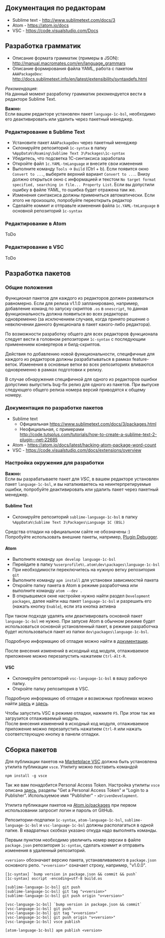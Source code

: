 ## Документация по редакторам

* Sublime text - http://www.sublimetext.com/docs/3
* Atom - https://atom.io/docs
* VSC - https://code.visualstudio.com/Docs

## Разработка грамматик

* Описание формата грамматик (примеры в JSON): http://manual.macromates.com/en/language_grammars
* Описание формирования файла YAML, работа с пакетом `AAAPackageDev`: http://docs.sublimetext.info/en/latest/extensibility/syntaxdefs.html

*Рекомендация*:  
На данный момент разработку грамматик рекомендуется вести в редакторе
Sublime Text.

**Важно:**  
Если вашем редакторе установлен пакет `language-1c-bsl`, необходимо его
деактивировать или удалить через пакетный менеджер.  

### Редактирование в Sublime Text
* Установите пакет `AAAPackageDev` через пакетный менеджер
* Склонируйте репозиторий `1c-syntax` в папку
  `%AppData%\Roaming\Sublime Text 3\Packages\1c-syntax`
* Убедитесь, что подсветка 1С-синтаксиса заработала
* Откройте файл `1c.YAML-tmLanguage` и внесите свои изменения
* Выполните команду `Tools` -> `Build` (Ctrl + b). Если появится окно
  `Convert to ...`, выберите верхний вариант `Convert to ...`.
  Внизу должно открыться окно с информацией и текстом
  `No target format specified, searching in file... Property List`.
  Если вы допустили ошибку в файле YAML, то ошибка будет отражена там же.
* Изменения синтаксиса должны примениться автоматически. Если этого не
  произошло, попробуйте переоткрыть редактор
* Сделайте коммит и отправьте изменения файла `1c.YAML-tmLanguage` в основной
  репозиторий `1c-syntax`

### Редактирование в Atom

ToDo

### Редактирование в VSC

ToDo

## Разработка пакетов

### Общие положения

Функционал пакетов для каждого из редакторов должен развиваться равномерно.
Если для релиза v1.1.0 запланировано, например, добавление команд по запуску
скриптов `.os` в `onescript`, то данная функциональность должна появиться во
всех редакторах одновременно (за исключением случаев, когда принято решение о
невключении данного функционала в пакет какого-либо редактора).

По возможности разработку общего для всех редакторов функционала следует вести
в головном репозитории `1c-syntax` с последующим применением конвертеров и
билд-скриптов.

Действия по добавлению новой функциональности, специфичные для каждого из
редакторов должны разрабатываться в рамках feature-веток.
Изменения в основные ветки во всех репозиториях вливаются одновременно в рамках
подготовки к релизу.

В случае обнаружения специфичной для одного из редакторов ошибки допустимо
выпустить bug-fix релиз для одного из пакетов. При выпуске следующего общего
релиза номера версий приводятся к общему номеру.

### Документация по разработке пакетов

* Sublime text
  * Официальная https://www.sublimetext.com/docs/3/packages.html
  * Неофициальная, с примерами
    http://code.tutsplus.com/tutorials/how-to-create-a-sublime-text-2-plugin--net-22685
* Atom - https://atom.io/docs/latest/hacking-atom-package-word-count
* VSC - https://code.visualstudio.com/docs/extensions/overview

### Настройка окружения для разработки

**Важно:**  
Если вы разрабатываете пакет для *VSC*, в вашем редакторе установлен
пакет `language-1c-bsl`, и вы наталкиваетесь на неинтерпретируемые ошибки,
попробуйте деактивировать или удалить пакет через пакетный менеджер.

#### Sublime Text
* Склонируйте репозиторий `sublime-language-1c-bsl` в папку
  `%AppData%\Sublime Text 3\Packages\Language 1C (BSL)`

Средства отладки на официальном сайте не обозначены :)  
Попробуйте использовать внешние пакеты, например, [Plugin Debugger](https://packagecontrol.io/packages/Plugin%20Debugger).

#### Atom

* Выполните команду `apm develop language-1c-bsl`
* Перейдите в папку
`%userprofile%\.atom\dev\packages\language-1c-bsl`
* При необходимости переключитесь на нужную ветку репозитория `git`
* Выполните команду `apm install` для установки зависимостей пакета
* Откройте папку пакета в Atom в режиме разработчика или выполните команду
`atom --dev .`
* В открывшемся окне настройке нужно найти раздел `Development packages`, далее найти наш пакет `language-1c-bsl` и разрешить его (нажать кнопку `Enable`), если эта кнопка активна

При таком подходе удалять или деактивировать основной пакет `language-1c-bsl` не
нужно. При запуске Atom в обычном режиме будет использоваться основной
установленный пакет, в режиме разработчка будет использоваться пакет из папки
`dev\packages\language-1c-bsl`.

Подробную информацию об отладке можно найти в
[документации](https://atom.io/docs/latest/hacking-atom-debugging).

После внесения изменений в исходный код модуля, отлаживаемое приложение можно
перезапустить нажатием `Ctrl-Alt-R`.

#### VSC

* Склонируйте репозиторий `vsc-language-1c-bsl` в вашу рабочую папку.  
* Откройте папку репозитория в VSC.

Подробную информацию об отладке и возможных проблемах можно найти
[здесь](https://atom.io/docs/latest/hacking-atom-package-word-count#basic-debugging)
и [здесь](https://code.visualstudio.com/docs/extensions/debugging-extensions).

Чтобы запустить VSC в режиме отладки, нажмите `F5`. При этом так же загрузится
отлаживаемый модуль.  
После внесения изменений в исходный код модуля, отлаживаемое приложение можно
перезапустить нажатием `Ctrl-R` или нажать соответствующую кнопку в панели
отладки.

## Сборка пакетов

Для публикации пакетов на [Marketplace VSC](https://marketplace.visualstudio.com/#VSCode) должна
быть установлена утилита публикации `vsce`. Утилиту можно поставить командой
```
npm install -g vsce
```
Так же вам понадобится Personal Access Token. Настройка утилиты `vsce` описана
[здесь](https://code.visualstudio.com/docs/tools/vscecli), разделы
"Get a Personal Access Token" и "Login to a Publisher". Используемое имя
"Publisher" - `xDrivenDevelopment`.

Утилита публикации пакетов на [Atom.io/packages](https://atom.io/packages) при
первом использовании запросит логин и пароль от GitHub.

Репозитории-подпапки `1с-syntax`, `atom-language-1c-bsl`, `sublime-language-1c-bsl` и `vsc-language-1c-bsl` должны располагаться в одной папке.
В квадратных скобках указано откуда надо выполнять команды.

Первым пунктом необходимо увеличить номер версии в файле `package.json` репозитория `1с-syntax`, сделать коммит и отправить изменения в удаленный репозиторий.

`<version>` обозначает версию пакета, устанавливаемого в `package.json` основного репо. `"v<version>"` означает строку, например, "v1.0.0".

```
[1с-syntax] `bump version in package.json && commit && push`
[1с-syntax] oscript -encoding=utf-8 build.os

[sublime-language-1c-bsl] git push
[sublime-language-1c-bsl] git tag "v<version>"
[sublime-language-1c-bsl] git push origin "v<version>"

[vsc-language-1c-bsl] `bump version in package.json && commit`
[vsc-language-1c-bsl] git push
[vsc-language-1c-bsl] git tag "v<version>"
[vsc-language-1c-bsl] git push origin "v<version>"
[vsc-language-1c-bsl] vsce publish

[atom-language-1c-bsl] apm publish <version>
```
